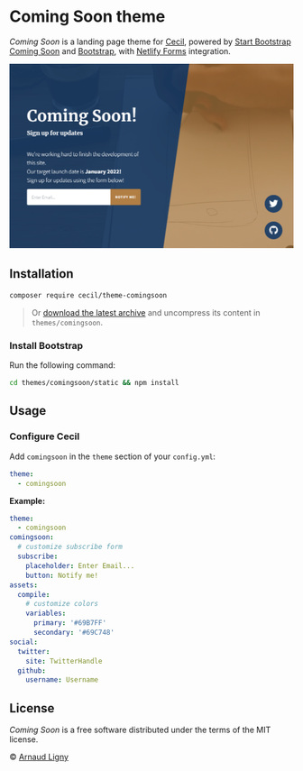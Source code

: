 # Coming Soon theme

_Coming Soon_ is a landing page theme for [Cecil](https://cecil.app), powered by [Start Bootstrap Coming Soon](https://github.com/StartBootstrap/startbootstrap-coming-soon) and [Bootstrap](https://getbootstrap.com), with [Netlify Forms](https://www.netlify.com/products/forms/) integration.

[![Coming Soon preview](docs/screenshot.png)](https://cecilapp.github.io/theme-comingsoon/)

## Installation

```bash
composer require cecil/theme-comingsoon
```

> Or [download the latest archive](https://github.com/Cecilapp/theme-comingsoon/releases/latest/) and uncompress its content in `themes/comingsoon`.

### Install Bootstrap

Run the following command:

```bash
cd themes/comingsoon/static && npm install
```

## Usage

### Configure Cecil

Add `comingsoon` in the `theme` section of your `config.yml`:

```yaml
theme:
  - comingsoon
```

**Example:**

```yaml
theme:
  - comingsoon
comingsoon:
  # customize subscribe form
  subscribe:
    placeholder: Enter Email...
    button: Notify me!
assets:
  compile:
    # customize colors
    variables:
      primary: '#69B7FF'
      secondary: '#69C748'
social:
  twitter:
    site: TwitterHandle
  github:
    username: Username
```

## License

_Coming Soon_ is a free software distributed under the terms of the MIT license.

© [Arnaud Ligny](https://arnaudligny.fr)

